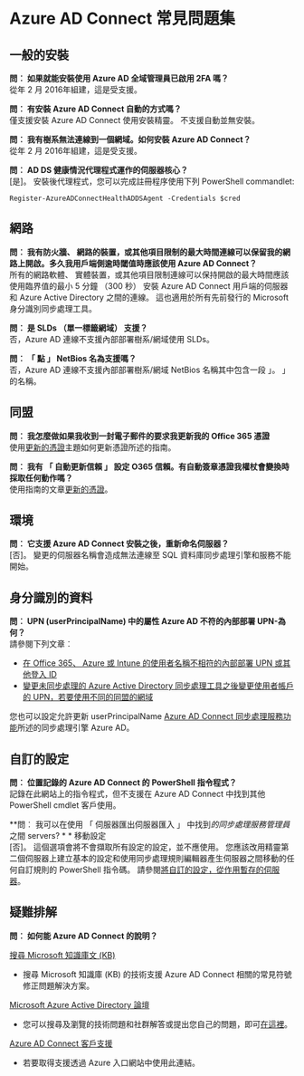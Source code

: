 <properties
    pageTitle="Azure AD 連線︰ 常見問題集 |Microsoft Azure"
    description="此頁面具有的常見問題集 Azure AD Connect。"
    services="active-directory"
    documentationCenter=""
    authors="billmath"
    manager="femila"
    editor="curtand"/>

<tags
    ms.service="active-directory"
    ms.workload="identity"
    ms.tgt_pltfrm="na"
    ms.devlang="na"
    ms.topic="article"
    ms.date="08/08/2016"
    ms.author="billmath"/>

# <a name="azure-ad-connect-faq"></a>Azure AD Connect 常見問題集

## <a name="general-installation"></a>一般的安裝
**問︰ 如果就能安裝使用 Azure AD 全域管理員已啟用 2FA 嗎？**  
從年 2 月 2016年組建，這是受支援。

**問︰ 有安裝 Azure AD Connect 自動的方式嗎？**  
僅支援安裝 Azure AD Connect 使用安裝精靈。 不支援自動並無安裝。

**問︰ 我有樹系無法連線到一個網域。如何安裝 Azure AD Connect？**  
從年 2 月 2016年組建，這是受支援。

**問︰ AD DS 健康情況代理程式運作的伺服器核心？**  
[是]。 安裝後代理程式，您可以完成註冊程序使用下列 PowerShell commandlet: 

`Register-AzureADConnectHealthADDSAgent -Credentials $cred`

## <a name="network"></a>網路
**問︰ 我有防火牆、 網路的裝置，或其他項目限制的最大時間連線可以保留我的網路上開啟。多久我用戶端側逾時閾值時應該使用 Azure AD Connect？**  
所有的網路軟體、 實體裝置，或其他項目限制連線可以保持開啟的最大時間應該使用臨界值的最小 5 分鐘 （300 秒） 安裝 Azure AD Connect 用戶端的伺服器和 Azure Active Directory 之間的連線。 這也適用於所有先前發行的 Microsoft 身分識別同步處理工具。

**問︰ 是 SLDs （單一標籤網域） 支援？**  
否，Azure AD 連線不支援內部部署樹系/網域使用 SLDs。

**問︰ 「 點 」 NetBios 名為支援嗎？**  
否，Azure AD 連線不支援內部部署樹系/網域 NetBios 名稱其中包含一段 」。 」 的名稱。

## <a name="federation"></a>同盟
**問︰ 我怎麼做如果我收到一封電子郵件的要求我更新我的 Office 365 憑證**  
使用[更新的憑證](active-directory-aadconnect-o365-certs.md)主題如何更新憑證所述的指南。

**問︰ 我有 「 自動更新信賴 」 設定 O365 信賴。有自動簽章憑證我權杖會變換時採取任何動作嗎？**  
使用指南的文章[更新的憑證](active-directory-aadconnect-o365-certs.md)。

## <a name="environment"></a>環境
**問︰ 它支援 Azure AD Connect 安裝之後，重新命名伺服器？**  
[否]。 變更的伺服器名稱會造成無法連線至 SQL 資料庫同步處理引擎和服務不能開始。

## <a name="identity-data"></a>身分識別的資料
**問︰ UPN (userPrincipalName) 中的屬性 Azure AD 不符的內部部署 UPN-為何？**  
請參閱下列文章︰

- [在 Office 365、 Azure 或 Intune 的使用者名稱不相符的內部部署 UPN 或其他登入 ID](https://support.microsoft.com/en-us/kb/2523192)
- [變更未同步處理的 Azure Active Directory 同步處理工具之後變更使用者帳戶的 UPN，若要使用不同的同盟的網域](https://support.microsoft.com/en-us/kb/2669550)

您也可以設定允許更新 userPrincipalName [Azure AD Connect 同步處理服務功能](active-directory-aadconnectsyncservice-features.md)所述的同步處理引擎 Azure AD。

## <a name="custom-configuration"></a>自訂的設定
**問︰ 位置記錄的 Azure AD Connect 的 PowerShell 指令程式？**  
記錄在此網站上的指令程式，但不支援在 Azure AD Connect 中找到其他 PowerShell cmdlet 客戶使用。

**問︰ 我可以在使用 「 伺服器匯出伺服器匯入 」 中找到*的同步處理服務管理員*之間 servers? * * 移動設定  
[否]。 這個選項會將不會擷取所有設定的設定，並不應使用。 您應該改用精靈第二個伺服器上建立基本的設定和使用同步處理規則編輯器產生伺服器之間移動的任何自訂規則的 PowerShell 指令碼。 請參閱[將自訂的設定，從作用暫存的伺服器](active-directory-aadconnect-upgrade-previous-version.md#move-custom-configuration-from-active-to-staging-server)。

## <a name="troubleshooting"></a>疑難排解
**問︰ 如何能 Azure AD Connect 的說明？**

[搜尋 Microsoft 知識庫文 (KB)](https://www.microsoft.com/en-us/Search/result.aspx?q=azure%20active%20directory%20connect&form=mssupport)

- 搜尋 Microsoft 知識庫 (KB) 的技術支援 Azure AD Connect 相關的常見符號修正問題解決方案。

[Microsoft Azure Active Directory 論壇](https://social.msdn.microsoft.com/Forums/azure/en-US/home?forum=WindowsAzureAD)

- 您可以搜尋及瀏覽的技術問題和社群解答或提出您自己的問題，即可[在這裡](https://social.msdn.microsoft.com/Forums/azure/en-US/newthread?category=windowsazureplatform&forum=WindowsAzureAD&prof=required)。

[Azure AD Connect 客戶支援](https://manage.windowsazure.com/?getsupport=true)

- 若要取得支援透過 Azure 入口網站中使用此連結。
